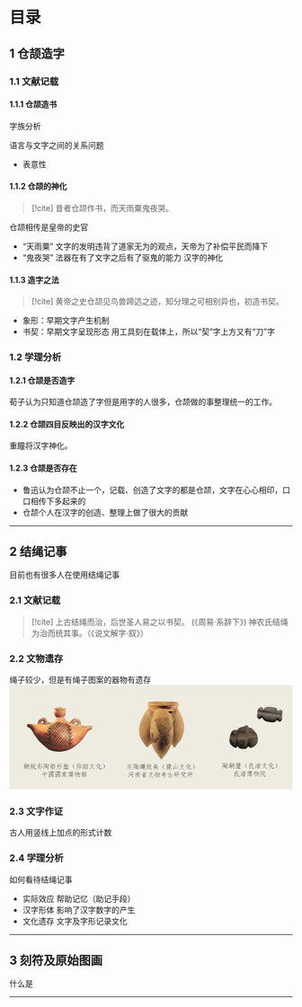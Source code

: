 # 目录

## 1 仓颉造字

### 1.1 文献记载

#### 1.1.1 仓颉造书

字族分析

语言与文字之间的关系问题

- 表意性

#### 1.1.2 仓颉的神化

> [!cite] 昔者仓颉作书，而天雨粟鬼夜哭。

仓颉相传是皇帝的史官

- “天雨粟”
  文字的发明违背了道家无为的观点，天帝为了补偿平民而降下
- “鬼夜哭”
  法器在有了文字之后有了驱鬼的能力
  汉字的神化

#### 1.1.3 造字之法

> [!cite] 黄帝之史仓颉见鸟兽蹄迒之迹，知分理之可相别异也，初造书契。

- 象形：早期文字产生机制
- 书契：早期文字呈现形态
  用工具刻在载体上，所以“契”字上方又有“刀”字

### 1.2 学理分析

#### 1.2.1 仓颉是否造字

荀子认为只知道仓颉造了字但是用字的人很多，仓颉做的事整理统一的工作。

#### 1.2.2 仓颉四目反映出的汉字文化

重瞳将汉字神化。

#### 1.2.3 仓颉是否存在

- 鲁迅认为仓颉不止一个，记载、创造了文字的都是仓颉，文字在心心相印，口口相传下多起来的
- 仓颉个人在汉字的创造、整理上做了很大的贡献

---

## 2 结绳记事

目前也有很多人在使用结绳记事

### 2.1 文献记载

> [!cite] 上古结绳而治，后世圣人易之以书契。 (《周易·系辞下》)
> 神农氏结绳为治而统其事。（《说文解字·叙》）

### 2.2 文物遗存

绳子较少，但是有绳子图案的器物有遗存
![器物遗存](https://raw.githubusercontent.com/dcldyhb/Freshman-Notes-Image-Host/main/%E5%99%A8%E7%89%A9%E9%81%97%E5%AD%98.png)

### 2.3 文字作证

古人用竖线上加点的形式计数

### 2.4 学理分析

如何看待结绳记事

- 实际效应
  帮助记忆（助记手段）
- 汉字形体
  影响了汉字数字的产生
- 文化遗存
  文字及字形记录文化

---

## 3 刻符及原始图画

什么是

---
